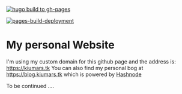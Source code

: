 [![hugo build to gh-pages](https://github.com/kiumarsj/kiumarsj.github.io/actions/workflows/hugo-build-deploy.yml/badge.svg)](https://github.com/kiumarsj/kiumarsj.github.io/actions/workflows/hugo-build-deploy.yml)

[![pages-build-deployment](https://github.com/kiumarsj/kiumarsj.github.io/actions/workflows/pages/pages-build-deployment/badge.svg)](https://github.com/kiumarsj/kiumarsj.github.io/actions/workflows/pages/pages-build-deployment)

# My personal Website

I'm using my custom domain for this github page and the address is: https://kiumars.tk
You can also find my personal bog at https://blog.kiumars.tk which is powered by [Hashnode](https://hashnode.com/)

To be continued ....
